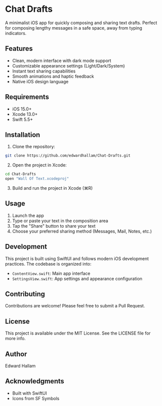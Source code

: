 # Chat Drafts

A minimalist iOS app for quickly composing and sharing text drafts. Perfect for composing lengthy messages in a safe space, away from typing indicators.

## Features

- Clean, modern interface with dark mode support
- Customizable appearance settings (Light/Dark/System)
- Instant text sharing capabilities
- Smooth animations and haptic feedback
- Native iOS design language

## Requirements

- iOS 15.0+
- Xcode 13.0+
- Swift 5.5+

## Installation

1. Clone the repository:
```bash
git clone https://github.com/edwardhallam/Chat-Drafts.git
```

2. Open the project in Xcode:
```bash
cd Chat-Drafts
open "Wall Of Text.xcodeproj"
```

3. Build and run the project in Xcode (⌘R)

## Usage

1. Launch the app
2. Type or paste your text in the composition area
3. Tap the "Share" button to share your text
4. Choose your preferred sharing method (Messages, Mail, Notes, etc.)

## Development

This project is built using SwiftUI and follows modern iOS development practices. The codebase is organized into:

- `ContentView.swift`: Main app interface
- `SettingsView.swift`: App settings and appearance configuration

## Contributing

Contributions are welcome! Please feel free to submit a Pull Request.

## License

This project is available under the MIT License. See the LICENSE file for more info.

## Author

Edward Hallam

## Acknowledgments

- Built with SwiftUI
- Icons from SF Symbols 
